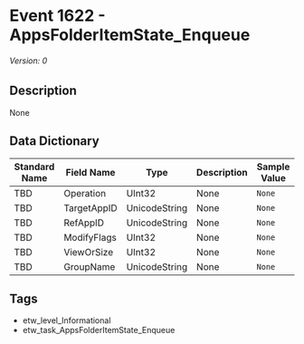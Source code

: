 # Event 1622 - AppsFolderItemState_Enqueue
###### Version: 0

## Description
None

## Data Dictionary
|Standard Name|Field Name|Type|Description|Sample Value|
|---|---|---|---|---|
|TBD|Operation|UInt32|None|`None`|
|TBD|TargetAppID|UnicodeString|None|`None`|
|TBD|RefAppID|UnicodeString|None|`None`|
|TBD|ModifyFlags|UInt32|None|`None`|
|TBD|ViewOrSize|UInt32|None|`None`|
|TBD|GroupName|UnicodeString|None|`None`|

## Tags
* etw_level_Informational
* etw_task_AppsFolderItemState_Enqueue